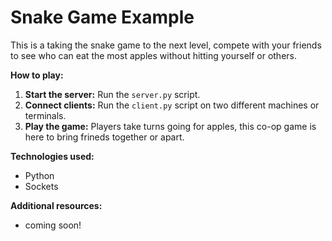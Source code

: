# Snake Game Example

This is a taking the snake game to the next level, compete with your friends to see who can eat the most apples without hitting yourself or others.

**How to play:**
1. **Start the server:** Run the `server.py` script.
2. **Connect clients:** Run the `client.py` script on two different machines or terminals.
3. **Play the game:** Players take turns going for apples, this co-op game is here to bring frineds together or apart. 

**Technologies used:**
* Python
* Sockets

**Additional resources:**
* coming soon!
